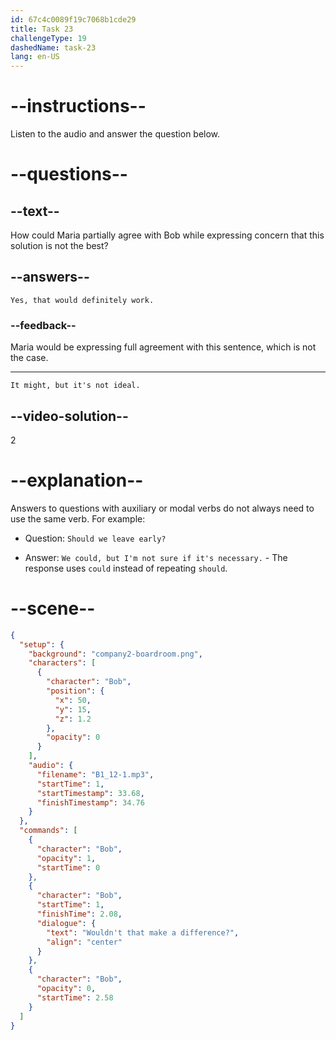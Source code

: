 ```yaml
---
id: 67c4c0089f19c7068b1cde29
title: Task 23
challengeType: 19
dashedName: task-23
lang: en-US
---
```


<!-- (Audio) Bob: Wouldn't that make a difference? -->

<!-- SPEAKING -->

# --instructions--

Listen to the audio and answer the question below.

# --questions--

## --text--

How could Maria partially agree with Bob while expressing concern that this solution is not the best?  

## --answers--

`Yes, that would definitely work.`  

### --feedback--

Maria would be expressing full agreement with this sentence, which is not the case.

---

`It might, but it's not ideal.`  

## --video-solution--

2  

# --explanation--

Answers to questions with auxiliary or modal verbs do not always need to use the same verb. For example:

- Question: `Should we leave early?`

- Answer: `We could, but I'm not sure if it's necessary.` - The response uses `could` instead of repeating `should`.

# --scene--

```json
{
  "setup": {
    "background": "company2-boardroom.png",
    "characters": [
      {
        "character": "Bob",
        "position": {
          "x": 50,
          "y": 15,
          "z": 1.2
        },
        "opacity": 0
      }
    ],
    "audio": {
      "filename": "B1_12-1.mp3",
      "startTime": 1,
      "startTimestamp": 33.68,
      "finishTimestamp": 34.76
    }
  },
  "commands": [
    {
      "character": "Bob",
      "opacity": 1,
      "startTime": 0
    },
    {
      "character": "Bob",
      "startTime": 1,
      "finishTime": 2.08,
      "dialogue": {
        "text": "Wouldn't that make a difference?",
        "align": "center"
      }
    },
    {
      "character": "Bob",
      "opacity": 0,
      "startTime": 2.58
    }
  ]
}
```
